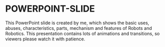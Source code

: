 # POWERPOINT-SLIDE
This PowerPoint slide is created by me, which shows the basic uses, abuses, characteristics, parts, mechanism and features of Robots and Robotics. This presentation contains lots of animations and transitions, so viewers please watch it with patience.
